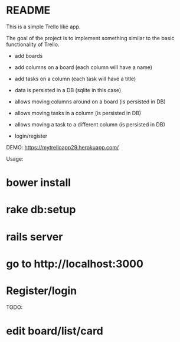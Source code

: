 # README

This is a simple Trello like app.

The goal of the project is to implement something similar to the basic functionality of Trello.
- add boards
- add columns on a board (each column will have a name)
- add tasks on a column (each task will have a title)
- data is persisted in a DB (sqlite in this case)

- allows moving columns around on a board (is persisted in DB)
- allows moving tasks in a column (is persisted in DB)
- allows moving a task to a different column (is persisted in DB)
- login/register


DEMO:
https://mytrelloapp29.herokuapp.com/

Usage:
# bower install

# rake db:setup

# rails server

# go to http://localhost:3000

# Register/login


TODO:
# edit board/list/card
